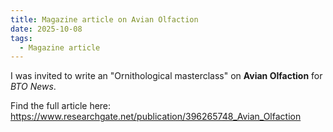```yaml
---
title: Magazine article on Avian Olfaction
date: 2025-10-08
tags:
  - Magazine article
---
```


I was invited to write an "Ornithological masterclass" on **Avian Olfaction** for *BTO News*.

<!--more-->

Find the full article here: https://www.researchgate.net/publication/396265748_Avian_Olfaction
